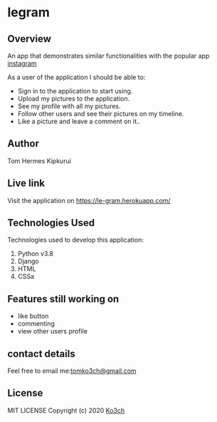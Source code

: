 # legram

## Overview
An app that demonstrates similar functionalities with the popular app [instagram](https://www.instagram.com/)

As a user of the application I should be able to:

- Sign in to the application to start using.
- Upload my pictures to the application.
- See my profile with all my pictures.
- Follow other users and see their pictures on my timeline.
- Like a picture and leave a comment on it..

## Author
Tom Hermes Kipkurui

## Live link
Visit the application on https://le-gram.herokuapp.com/

## Technologies Used
Technologies used to develop this application:

1. Python v3.8
2. Django
4. HTML 
5. CSSa

## Features still working on
- like button
- commenting
- view other users profile

## contact details

Feel free to email me:[tomko3ch@gmail.com](mailto:tomko3ch@gmail.com)

## License
MIT LICENSE
Copyright (c) 2020 [Ko3ch](https://github.com/Ko3ch)
